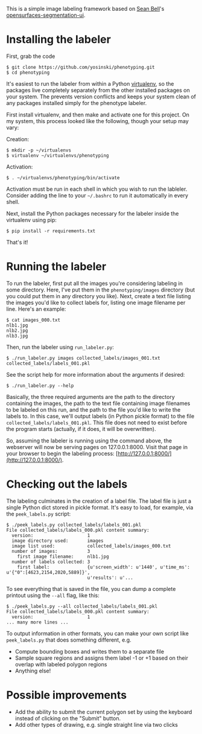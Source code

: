This is a simple image labeling framework based on [Sean Bell](https://www.cs.cornell.edu/~sbell/)'s [opensurfaces-segmentation-ui](https://github.com/seanbell/opensurfaces-segmentation-ui).


# Installing the labeler

First, grab the code

    $ git clone https://github.com/yosinski/phenotyping.git
    $ cd phenotyping
    
It's easiest to run the labeler from within a Python [virtualenv](http://docs.python-guide.org/en/latest/dev/virtualenvs/), so the packages live completely separately from the other installed packages on your system. The prevents version conflicts and keeps your system clean of any packages installed simply for the phenotype labeler.

First install virtualenv, and then make and activate one for this project. On my system, this process looked like the following, though your setup may vary:

Creation:

    $ mkdir -p ~/virtualenvs
    $ virtualenv ~/virtualenvs/phenotyping

Activation:

    $ . ~/virtualenvs/phenotyping/bin/activate

Activation must be run in each shell in which you wish to run the lableler. Consider adding the line to your `~/.bashrc` to run it automatically in every shell.

Next, install the Python packages necessary for the labeler inside the virtualenv using pip:

    $ pip install -r requirements.txt

That's it!



# Running the labeler

To run the labeler, first put all the images you're considering labeling in some directory. Here, I've put them in the `phenotyping/images` directory (but you could put them in any directory you like). Next, create a text file listing the images you'd like to collect labels for, listing one image filename per line. Here's an example:

    $ cat images_000.txt
    nlb1.jpg
    nlb2.jpg
    nlb3.jpg

Then, run the labeler using `run_labeler.py`:

    $ ./run_labeler.py images collected_labels/images_001.txt collected_labels/labels_001.pkl

See the script help for more information about the arguments if desired:

    $ ./run_labeler.py --help
    
Basically, the three required arguments are the path to the directory containing the images, the path to the text file containing image filenames to be labeled on this run, and the path to the file you'd like to write the labels to. In this case, we'll output labels (in Python pickle format) to the file `collected_labels/labels_001.pkl`. This file does not need to exist before the program starts (actually, if it does, it will be overwritten).

So, assuming the labeler is running using the command above, the webserver will now be serving pages on 127.0.0.1:8000. Visit that page in your browser to begin the labeling process: [http://127.0.0.1:8000/](http://127.0.0.1:8000/).



# Checking out the labels

The labeling culminates in the creation of a label file. The label file is just a single Python dict stored in pickle format. It's easy to load, for example, via the `peek_labels.py` script:

    $ ./peek_labels.py collected_labels/labels_001.pkl
    File collected_labels/labels_000.pkl content summary:
      version:                    1
      image directory used:       images
      image list used:            collected_labels/images_000.txt
      number of images:           3
        first image filename:     nlb1.jpg
      number of labels collected: 3
        first label:              {u'screen_width': u'1440', u'time_ms': u'{"0":[4623,2154,2020,5889]}',
                                  u'results': u'...

To see everything that is saved in the file, you can dump a complete printout using the `--all` flag, like this:

    $ ./peek_labels.py --all collected_labels/labels_001.pkl
    File collected_labels/labels_000.pkl content summary:
      version:                    1
    ... many more lines ...

To output information in other formats, you can make your own script like `peek_labels.py` that does something different, e.g.

* Compute bounding boxes and writes them to a separate file
* Sample square regions and assigns them label -1 or +1 based on their overlap with labeled polygon regions
* Anything else!

# Possible improvements

* Add the ability to submit the current polygon set by using the keyboard instead of clicking on the "Submit" button.
* Add other types of drawing, e.g. single straight line via two clicks
